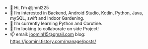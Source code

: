 - 👋 Hi, I’m @jmnl225
- 👀 I’m interested in Backend, Android Studio, Kotlin, Python, Java, mySQL, swift and Indoor Gardening.
- 🌱 I’m currently learning Python and Corutine.
- 💞️ I’m looking to collaborate on side Project!
- 📫 email: joominl15@gmail.com
      blog: https://joominl.tistory.com/manage/posts/

<!---
jmnl225/jmnl225 is a ✨ special ✨ repository because its `README.md` (this file) appears on your GitHub profile.
You can click the Preview link to take a look at your changes.
--->
